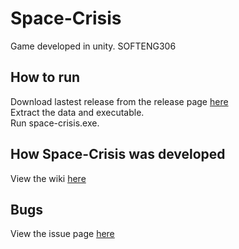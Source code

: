 # Space-Crisis
Game developed in unity. SOFTENG306 

## How to run 
Download lastest release from the release page [here](https://github.com/wilmol/SE306_Project2/releases)  
Extract the data and executable.   
Run space-crisis.exe.  

## How Space-Crisis was developed
View the wiki [here](https://github.com/wilmol/SE306_Project2/wiki)  

## Bugs
View the issue page [here](https://github.com/wilmol/SE306_Project2/issues)  

